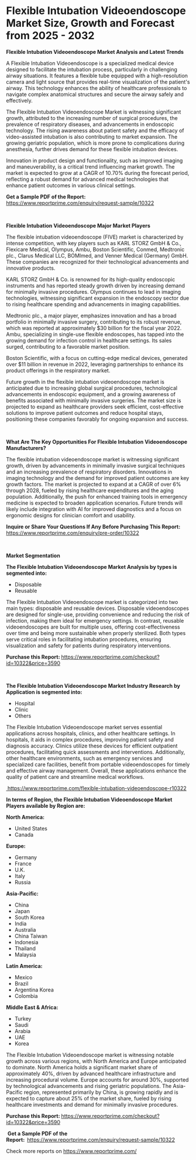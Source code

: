 <p><h1>Flexible Intubation Videoendoscope Market Size, Growth and Forecast from 2025 - 2032</h1></p><p><strong>Flexible Intubation Videoendoscope Market Analysis and Latest Trends</strong></p>
<p><p>A Flexible Intubation Videoendoscope is a specialized medical device designed to facilitate the intubation process, particularly in challenging airway situations. It features a flexible tube equipped with a high-resolution camera and light source that provides real-time visualization of the patient's airway. This technology enhances the ability of healthcare professionals to navigate complex anatomical structures and secure the airway safely and effectively.</p><p>The Flexible Intubation Videoendoscope Market is witnessing significant growth, attributed to the increasing number of surgical procedures, the prevalence of respiratory diseases, and advancements in endoscopic technology. The rising awareness about patient safety and the efficacy of video-assisted intubation is also contributing to market expansion. The growing geriatric population, which is more prone to complications during anesthesia, further drives demand for these flexible intubation devices.</p><p>Innovation in product design and functionality, such as improved imaging and maneuverability, is a critical trend influencing market growth. The market is expected to grow at a CAGR of 10.70% during the forecast period, reflecting a robust demand for advanced medical technologies that enhance patient outcomes in various clinical settings.</p></p>
<p><strong>Get a Sample PDF of the Report:&nbsp;</strong> <a href="https://www.reportprime.com/enquiry/request-sample/10322?utm_campaign=3020&utm_medium=2&utm_source=Github&utm_content=ia&utm_term=20032025&utm_id=flexible-intubation-videoendoscope">https://www.reportprime.com/enquiry/request-sample/10322</a></p>
<p>&nbsp;</p>
<p><strong>Flexible Intubation Videoendoscope Major Market Players</strong></p>
<p><p>The flexible intubation videoendoscope (FIVE) market is characterized by intense competition, with key players such as KARL STORZ GmbH & Co., Flexicare Medical, Olympus, Ambu, Boston Scientific, Conmed, Medtronic plc., Clarus Medical LLC, BOMImed, and Venner Medical (Germany) GmbH. These companies are recognized for their technological advancements and innovative products.</p><p>KARL STORZ GmbH & Co. is renowned for its high-quality endoscopic instruments and has reported steady growth driven by increasing demand for minimally invasive procedures. Olympus continues to lead in imaging technologies, witnessing significant expansion in the endoscopy sector due to rising healthcare spending and advancements in imaging capabilities.</p><p>Medtronic plc., a major player, emphasizes innovation and has a broad portfolio in minimally invasive surgery, contributing to its robust revenue, which was reported at approximately $30 billion for the fiscal year 2022. Ambu, specializing in single-use flexible endoscopes, has tapped into the growing demand for infection control in healthcare settings. Its sales surged, contributing to a favorable market position.</p><p>Boston Scientific, with a focus on cutting-edge medical devices, generated over $11 billion in revenue in 2022, leveraging partnerships to enhance its product offerings in the respiratory market.</p><p>Future growth in the flexible intubation videoendoscope market is anticipated due to increasing global surgical procedures, technological advancements in endoscopic equipment, and a growing awareness of benefits associated with minimally invasive surgeries. The market size is projected to expand as healthcare providers seek efficient, cost-effective solutions to improve patient outcomes and reduce hospital stays, positioning these companies favorably for ongoing expansion and success.</p></p>
<p>&nbsp;</p>
<p><strong>What Are The Key Opportunities For Flexible Intubation Videoendoscope Manufacturers?</strong></p>
<p><p>The flexible intubation videoendoscope market is witnessing significant growth, driven by advancements in minimally invasive surgical techniques and an increasing prevalence of respiratory disorders. Innovations in imaging technology and the demand for improved patient outcomes are key growth factors. The market is projected to expand at a CAGR of over 6% through 2028, fueled by rising healthcare expenditures and the aging population. Additionally, the push for enhanced training tools in emergency medicine is expected to broaden application scenarios. Future trends will likely include integration with AI for improved diagnostics and a focus on ergonomic designs for clinician comfort and usability.</p></p>
<p><strong>Inquire or Share Your Questions If Any Before Purchasing This Report:</strong> <a href="https://www.reportprime.com/enquiry/pre-order/10322?utm_campaign=3020&utm_medium=2&utm_source=Github&utm_content=ia&utm_term=20032025&utm_id=flexible-intubation-videoendoscope">https://www.reportprime.com/enquiry/pre-order/10322</a></p>
<p>&nbsp;</p>
<p><strong>Market Segmentation</strong></p>
<p><strong>The Flexible Intubation Videoendoscope Market Analysis by types is segmented into:</strong></p>
<p><ul><li>Disposable</li><li>Reusable</li></ul></p>
<p><p>The Flexible Intubation Videoendoscope market is categorized into two main types: disposable and reusable devices. Disposable videoendoscopes are designed for single-use, providing convenience and reducing the risk of infection, making them ideal for emergency settings. In contrast, reusable videoendoscopes are built for multiple uses, offering cost-effectiveness over time and being more sustainable when properly sterilized. Both types serve critical roles in facilitating intubation procedures, ensuring visualization and safety for patients during respiratory interventions.</p></p>
<p><strong>Purchase this Report:&nbsp;</strong><a href="https://www.reportprime.com/checkout?id=10322&price=3590&utm_campaign=3020&utm_medium=2&utm_source=Github&utm_content=ia&utm_term=20032025&utm_id=flexible-intubation-videoendoscope">https://www.reportprime.com/checkout?id=10322&price=3590</a></p>
<p>&nbsp;</p>
<p><strong>The Flexible Intubation Videoendoscope Market Industry Research by Application is segmented into:</strong></p>
<p><ul><li>Hospital</li><li>Clinic</li><li>Others</li></ul></p>
<p><p>The Flexible Intubation Videoendoscope market serves essential applications across hospitals, clinics, and other healthcare settings. In hospitals, it aids in complex procedures, improving patient safety and diagnosis accuracy. Clinics utilize these devices for efficient outpatient procedures, facilitating quick assessments and interventions. Additionally, other healthcare environments, such as emergency services and specialized care facilities, benefit from portable videoendoscopes for timely and effective airway management. Overall, these applications enhance the quality of patient care and streamline medical workflows.</p></p>
<p><a href="https://www.reportprime.com/flexible-intubation-videoendoscope-r10322?utm_campaign=3020&utm_medium=2&utm_source=Github&utm_content=ia&utm_term=20032025&utm_id=flexible-intubation-videoendoscope">&nbsp;https://www.reportprime.com/flexible-intubation-videoendoscope-r10322</a></p>
<p><strong>In terms of Region, the Flexible Intubation Videoendoscope Market Players available by Region are:</strong></p>
<p>
    <p> <strong> North America: </strong>
        <ul>
            <li>United States</li>
            <li>Canada</li>
        </ul>
        </p> 
    <p> <strong> Europe: </strong>
        <ul>
            <li>Germany</li>
            <li>France</li>
            <li>U.K.</li>
            <li>Italy</li>
            <li>Russia</li>
        </ul>
        </p> 
    <p> <strong> Asia-Pacific: </strong>
        <ul>
            <li>China</li>
            <li>Japan</li>
            <li>South Korea</li>
            <li>India</li>
            <li>Australia</li>
            <li>China Taiwan</li>
            <li>Indonesia</li>
            <li>Thailand</li>
            <li>Malaysia</li>
        </ul>
        </p> 
    <p> <strong> Latin America: </strong>
        <ul>
            <li>Mexico</li>
            <li>Brazil</li>
            <li>Argentina Korea</li>
            <li>Colombia</li>
        </ul>
        </p> 
    <p> <strong> Middle East & Africa: </strong>
        <ul>
            <li>Turkey</li>
            <li>Saudi</li>
            <li>Arabia</li>
            <li>UAE</li>
            <li>Korea</li>
        </ul>
    </p>
    </p>
<p><p>The Flexible Intubation Videoendoscope market is witnessing notable growth across various regions, with North America and Europe anticipated to dominate. North America holds a significant market share of approximately 40%, driven by advanced healthcare infrastructure and increasing procedural volume. Europe accounts for around 30%, supported by technological advancements and rising geriatric populations. The Asia-Pacific region, represented primarily by China, is growing rapidly and is expected to capture about 25% of the market share, fueled by rising healthcare investments and demand for minimally invasive procedures.</p></p>
<p><strong>Purchase this Report: </strong><a href="https://www.reportprime.com/checkout?id=10322&price=3590&utm_campaign=3020&utm_medium=2&utm_source=Github&utm_content=ia&utm_term=20032025&utm_id=flexible-intubation-videoendoscope">https://www.reportprime.com/checkout?id=10322&price=3590</a></p>
<p>&nbsp;<strong>Get a Sample PDF of the Report:&nbsp;&nbsp;</strong><a href="https://www.reportprime.com/enquiry/request-sample/10322?utm_campaign=3020&utm_medium=2&utm_source=Github&utm_content=ia&utm_term=20032025&utm_id=flexible-intubation-videoendoscope">https://www.reportprime.com/enquiry/request-sample/10322</a></p>
<p><strong></strong></p>
<p>Check more reports on <a href="https://www.reportprime.com/?utm_campaign=3020&utm_medium=2&utm_source=Github&utm_content=ia&utm_term=20032025&utm_id=flexible-intubation-videoendoscope">https://www.reportprime.com/</a></p>